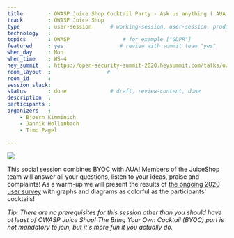 ```yaml
---
title        : OWASP Juice Shop Cocktail Party - Ask us anything ( AUA )
track        : OWASP Juice Shop
type         : user-session      # working-session, user-session, product-session
technology   :
topics       : OWASP                 # for example ["GDPR"]
featured     : yes                  # review with summit team "yes"
when_day     : Mon
when_time    : WS-4
hey_summit   : https://open-security-summit-2020.heysummit.com/talks/owasp-juice-shop-cocktail-party-ask-us-anything/
room_layout  :                  #
room_id      :
session_slack:
status       : done              # draft, review-content, done
description  :
participants :
organizers   :
    - Bjoern Kimminich
    - Jannik Hollenbach
    - Timo Pagel
    
---
```


![](https://raw.githubusercontent.com/OWASP/owasp-swag/master/projects/juice-shop/logos/custom/JuicyBot_MedicalMask.png)

This social session combines BYOC with AUA! Members of the JuiceShop
team will answer all your questions, listen to your ideas, praise and
complaints! As a warm-up we will present the results of
[the ongoing 2020 user survey](https://forms.gle/2Tr5m1pqnnesApxN8) with
graphs and diagrams as colorful as the participants' cocktails!

_Tip: There are no prerequisites for this session other than you should
have at least of OWASP Juice Shop! The Bring Your Own Cocktail (BYOC)
part is not mandatory to join, but it's more fun it you actually do._
